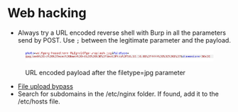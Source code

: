 # Web hacking

* Always try a URL encoded reverse shell with Burp in all the parameters send by POST. Use `;` between the legitimate parameter and the payload.

<figure><img src="../.gitbook/assets/image (4) (1).png" alt=""><figcaption><p>URL encoded payload after the filetype=jpg parameter</p></figcaption></figure>

* [File upload bypass](https://vulp3cula.gitbook.io/hackers-grimoire/exploitation/web-application/file-upload-bypass)
* Search for subdomains in the /etc/nginx folder. If found, add it to the /etc/hosts file.


